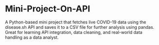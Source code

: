 # Mini-Project-On-API
A Python-based mini project that fetches live COVID-19 data using the disease.sh API and saves it to a CSV file for further analysis using pandas. Great for learning API integration, data cleaning, and real-world data handling as a data analyst.
